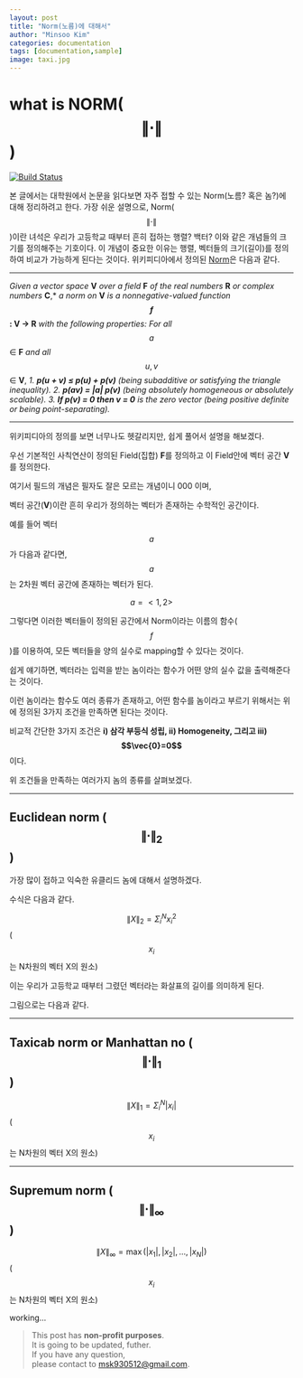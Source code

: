 ```yaml
---
layout: post
title: "Norm(노름)에 대해서"
author: "Minsoo Kim"
categories: documentation
tags: [documentation,sample]
image: taxi.jpg
---
```


# what is **NORM($$\lVert\cdot \rVert$$)**

[![Build Status](https://travis-ci.org/joemccann/dillinger.svg?branch=master)](https://travis-ci.org/joemccann/dillinger)

본 글에서는 대학원에서 논문을 읽다보면 자주 접할 수 있는 Norm(노름? 혹은 놈?)에 대해 정리하려고 한다.
가장 쉬운 설명으로, Norm($$\lVert\cdot \rVert$$)이란 녀석은 우리가 고등학교 때부터 흔히 접하는 행렬? 백터? 이와 같은 개념들의 크기를 정의해주는 기호이다.
이 개념이 중요한 이유는 행렬, 벡터들의 크기(길이)를 정의하여 비교가 가능하게 된다는 것이다.
위키피디아에서 정의된 [Norm](https://en.wikipedia.org/wiki/Norm_(mathematics)#cite_note-2,"놈")은 다음과 같다.

---

*Given a vector space* **V** *over a field* **F** *of the real numbers* **R**  *or complex numbers* **C**,*
*a norm on* **V** *is a nonnegative-valued function* **$$f$$: V → R** *with the following properties:*
*For all* $$a$$ ∈ **F** *and all* $$u, v$$ ∈ **V**,
*1. **p(u + v) ≤ p(u) + p(v)** (being subadditive or satisfying the triangle inequality).*
*2. **p(av) = |a| p(v)** (being absolutely homogeneous or absolutely scalable).*
*3. **If p(v) = 0 then v = 0** is the zero vector (being positive definite or being point-separating).*

---

위키피디아의 정의를 보면 너무나도 헷갈리지만, 쉽게 풀어서 설명을 해보겠다.

우선 기본적인 사칙연산이 정의된 Field(집합) **F**를 정의하고 이 Field안에 벡터 공간 **V**를 정의한다.

여기서 필드의 개념은 필자도 잘은 모르는 개념이니 000 이며,

벡터 공간(**V**)이란 흔히 우리가 정의하는 벡터가 존재하는 수학적인 공간이다.


예를 들어 벡터 $$a$$가 다음과 같다면,  $$a$$는 2차원 벡터 공간에 존재하는 벡터가 된다.

$$a=<1,2>$$

그렇다면 이러한 벡터들이 정의된 공간에서 Norm이라는 이름의 함수($$f$$)를 이용하여, 모든 벡터들을 양의 실수로 mapping할 수 있다는 것이다.

쉽게 얘기하면, 벡터라는 입력을 받는 놈이라는 함수가 어떤 양의 실수 값을 출력해준다는 것이다.

이런 놈이라는 함수도 여러 종류가 존재하고, 어떤 함수를 놈이라고 부르기 위해서는 위에 정의된 3가지 조건을 만족하면 된다는 것이다.

비교적 간단한 3가지 조건은 **i) 삼각 부등식 성립, ii) Homogeneity, 그리고 iii) $$\vec{0}=0$$** 이다.

위 조건들을 만족하는 여러가지 놈의 종류를 살펴보겠다.

***
## Euclidean norm ($$\lVert\cdot \rVert_{2}$$)
가장 많이 접하고 익숙한 유클리드 놈에 대해서 설명하겠다.

수식은 다음과 같다.

$$\lVert X \rVert_{2}=\Sigma^N_{i}x^2_{i}$$ ($$x_i$$는 N차원의 벡터 X의 원소)

이는 우리가 고등학교 때부터 그렸던 벡터라는 화살표의 길이를 의미하게 된다.

그림으로는 다음과 같다.


***
## Taxicab norm or Manhattan no ($$\lVert\cdot \rVert_{1}$$)

$$\lVert X \rVert_{1}=\Sigma^N_{i}|x_{i}|$$ ($$x_i$$는 N차원의 벡터 X의 원소)

***
## Supremum norm ($$\lVert\cdot \rVert_{\infty}$$)

$$\lVert X \rVert_{\infty}=\max(|x_{1}|, |x_{2}|, \dots, |x_{N}|)$$ ($$x_i$$는 N차원의 벡터 X의 원소)


working...

> This post has **non-profit purposes**.\
> It is going to be updated, futher.\
> If you have any question, \
> please contact to msk930512@gmail.com.

